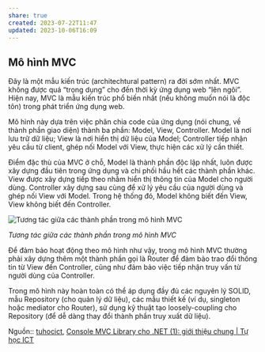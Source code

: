 ```yaml
---
share: true
created: 2023-07-22T11:47
updated: 2023-10-06T16:09
---
```

## Mô hình MVC

Đây là một mẫu kiến trúc (architechtural pattern) ra đời sớm nhất. MVC không được quá “trọng dụng” cho đến thời kỳ ứng dụng web “lên ngôi”. Hiện nay, MVC là mẫu kiến trúc phổ biến nhất (nếu không muốn nói là độc tôn) trong phát triển ứng dụng web.

Mô hình này dựa trên việc phân chia code của ứng dụng (nói chung, về thành phần giao diện) thành ba phần: Model, View, Controller. Model là nơi lưu trữ dữ liệu; View là nơi hiển thị dữ liệu của Model; Controller tiếp nhận yêu cầu từ client, ghép nối Model với View, thực hiện các xử lý cần thiết.

Điểm đặc thù của MVC ở chỗ, Model là thành phần độc lập nhất, luôn được xây dựng đầu tiên trong ứng dụng và chi phối hầu hết các thành phần khác. View được xây dựng tiếp theo nhằm hiển thị thông tin của Model cho người dùng. Controller xây dựng sau cùng để xử lý yêu cầu của người dùng và ghép nối View với Model. Trong hệ thống đó, Model không biết đến View, View không biết đến Controller.

![Tương tác giữa các thành phần trong mô hình MVC](https://tuhocict.com/wp-content/uploads/2019/04/mvc-model.png)

_Tương tác giữa các thành phần trong mô hình MVC_

Để đảm bảo hoạt động theo mô hình như vậy, trong mô hình MVC thường phải xây dựng thêm một thành phần gọi là Router để đảm bảo trao đổi thông tin từ View đến Controller, cũng như đảm bảo việc tiếp nhận truy vấn từ người dùng của Controller.

Trong mô hình này hoàn toàn có thể áp dụng đầy đủ các nguyên lý SOLID, mẫu Repository (cho quản lý dữ liệu), các mẫu thiết kế (ví dụ, singleton hoặc mediator cho Router), sử dụng kỹ thuật tạo loosely-coupling cho Repository (để dễ dàng thay đổi thành phần truy xuất dữ liệu).

Nguồn:: [tuhocict](../../../%CE%9E%20Ngu%E1%BB%93n/Khoa%20h%E1%BB%8Dc%20d%E1%BB%AF%20li%E1%BB%87u.%20Khoa%20h%E1%BB%8Dc%20m%C3%A1y%20t%C3%ADnh/tuhocict.md), [Console MVC Library cho .NET (1): giới thiệu chung | Tự học ICT](https://tuhocict.com/net-console-mvc-library-1/)
